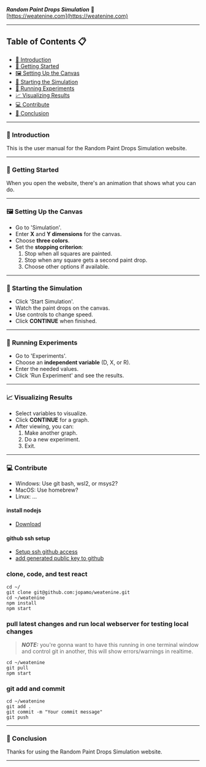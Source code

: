 ***Random Paint Drops Simulation*** 🎨<br>
[https://weatenine.com](https://weatenine.com)

---

## **Table of Contents** 📋

- [🎉 Introduction](#-introduction)
- [🚀 Getting Started](#-getting-started)
- [🖼 Setting Up the Canvas](#-setting-up-the-canvas)
- [🔄 Starting the Simulation](#-starting-the-simulation)
- [🔬 Running Experiments](#-running-experiments)
- [📈 Visualizing Results](#-visualizing-results)
- [💻 Contribute](#-contribute)
- [🎈 Conclusion](#-conclusion)

---

### 🎉 Introduction

This is the user manual for the Random Paint Drops Simulation website.

---

### 🚀 Getting Started

When you open the website, there's an animation that shows what you can do.

---

### 🖼 Setting Up the Canvas

- Go to 'Simulation'.
- Enter **X** and **Y dimensions** for the canvas.
- Choose **three colors**.
- Set the **stopping criterion**:
    1. Stop when all squares are painted.
    2. Stop when any square gets a second paint drop.
    3. Choose other options if available.

---

### 🔄 Starting the Simulation

- Click 'Start Simulation'.
- Watch the paint drops on the canvas.
- Use controls to change speed.
- Click **CONTINUE** when finished.

---

### 🔬 Running Experiments

- Go to 'Experiments'.
- Choose an **independent variable** (D, X, or R).
- Enter the needed values.
- Click 'Run Experiment' and see the results.

---

### 📈 Visualizing Results

- Select variables to visualize.
- Click **CONTINUE** for a graph.
- After viewing, you can:
    1. Make another graph.
    2. Do a new experiment.
    3. Exit.

---

### 💻 Contribute

- Windows: Use git bash, wsl2, or msys2?
- MacOS: Use homebrew?
- Linux: ...

#### install nodejs
* [Download](https://nodejs.org/en/download)

#### github ssh setup
* [Setup ssh github access](https://docs.github.com/en/authentication/connecting-to-github-with-ssh/generating-a-new-ssh-key-and-adding-it-to-the-ssh-agent)
* [add generated public key to github](https://docs.github.com/en/authentication/connecting-to-github-with-ssh/adding-a-new-ssh-key-to-your-github-account?tool=webui)

### clone, code, and test react
```
cd ~/
git clone git@github.com:jopamo/weatenine.git
cd ~/weatenine
npm install
npm start

```

### pull latest changes and run local webserver for testing local changes
> **_NOTE:_**  you're gonna want to have this running in one terminal window and control git in another, this will show errors/warnings in realtime.

```
cd ~/weatenine
git pull
npm start

```

### git add and commit
```
cd ~/weatenine
git add .
git commit -m "Your commit message"
git push

```
---

### 🎈 Conclusion

Thanks for using the Random Paint Drops Simulation website.

---
